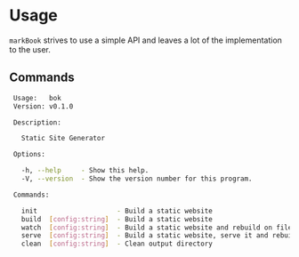 # Usage

`markBook` strives to use a simple API and leaves a lot of the implementation to
the user.

## Commands

```sh
 Usage:   bok
 Version: v0.1.0

 Description:

   Static Site Generator

 Options:

   -h, --help     - Show this help.
   -V, --version  - Show the version number for this program.

 Commands:

   init                    - Build a static website
   build  [config:string]  - Build a static website
   watch  [config:string]  - Build a static website and rebuild on file changes
   serve  [config:string]  - Build a static website, serve it and rebuild on file changes
   clean  [config:string]  - Clean output directory
```
